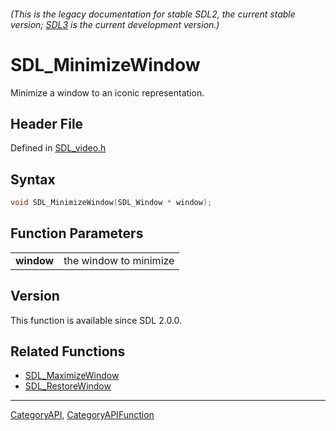###### (This is the legacy documentation for stable SDL2, the current stable version; [SDL3](https://wiki.libsdl.org/SDL3/) is the current development version.)
# SDL_MinimizeWindow

Minimize a window to an iconic representation.

## Header File

Defined in [SDL_video.h](https://github.com/libsdl-org/SDL/blob/SDL2/include/SDL_video.h)

## Syntax

```c
void SDL_MinimizeWindow(SDL_Window * window);

```

## Function Parameters

|                |                        |
| -------------- | ---------------------- |
| **window**     | the window to minimize |

## Version

This function is available since SDL 2.0.0.

## Related Functions

* [SDL_MaximizeWindow](SDL_MaximizeWindow)
* [SDL_RestoreWindow](SDL_RestoreWindow)

----
[CategoryAPI](CategoryAPI), [CategoryAPIFunction](CategoryAPIFunction)


